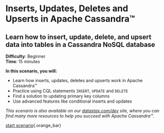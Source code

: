 <div class="top">

# Inserts, Updates, Deletes and Upserts in Apache Cassandra™
## Learn how to insert, update, delete, and upsert data into tables in a Cassandra NoSQL database
</div>

<div><b>Difficulty</b>: Beginner</div>
<div><b>Time</b>: 15 minutes</div>

**In this scenario, you will:**

* Learn how inserts, updates, deletes and upserts work in Apache Cassandra™
* Practice using CQL statements `INSERT`, `UPDATE` and `DELETE`   
* Find a solution to updating primary key columns
* Use advanced features like conditional inserts and updates

_This scenario is also available on our [datastax.com/dev](https://www.datastax.com/dev) site, where you can find many more resources to help you succeed with Apache Cassandra™._

[start scenario](command:katapod.loadPage?step1){.orange_bar}
